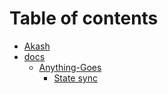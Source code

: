 # Table of contents

* [Akash](README.md)
* [docs](docs/README.md)
  * [Anything-Goes](docs/anything-goes/README.md)
    * [State sync](docs/anything-goes/state_sync.md)

